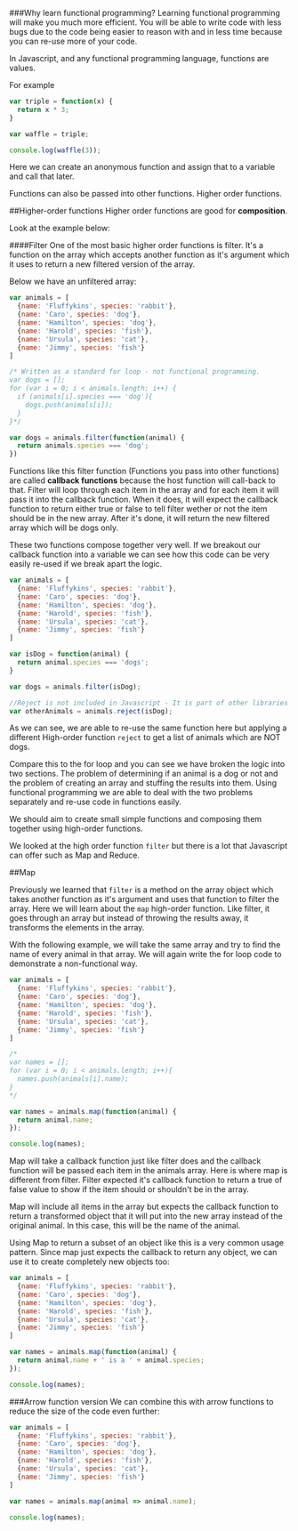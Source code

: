 ###Why learn functional programming?
Learning functional programming will make you much more efficient. You will be able to write code with less bugs due to the code being easier to reason with and in less time because you can re-use more of your code.

In Javascript, and any functional programming language, functions are values.

For example

```javascript {cmd="node"}
var triple = function(x) {
  return x * 3;
}

var waffle = triple;

console.log(waffle(3));
```

Here we can create an anonymous function and assign that to a variable and call that later.

Functions can also be passed into other functions. Higher order functions.

##Higher-order functions
Higher order functions are good for **composition**.

Look at the example below:

####Filter
One of the most basic higher order functions is filter. It's a function on the array which accepts another function as it's argument which it uses to return a new filtered version of the array.

Below we have an unfiltered array:

```javascript {cmd="node"}
var animals = [
  {name: 'Fluffykins', species: 'rabbit'},
  {name: 'Caro', species: 'dog'},
  {name: 'Hamilton', species: 'dog'},
  {name: 'Harold', species: 'fish'},
  {name: 'Ursula', species: 'cat'},
  {name: 'Jimmy', species: 'fish'}
]

/* Written as a standard for loop - not functional programming.
var dogs = [];
for (var i = 0; i < animals.length; i++) {
  if (animals[i].species === 'dog'){
    dogs.push(animals[i]);
  }
}*/

var dogs = animals.filter(function(animal) {
  return animals.species === 'dog';
})
```
Functions like this filter function (Functions you pass into other functions) are called **callback functions** because the host function will call-back to that. Filter will loop through each item in the array and for each item it will pass it into the callback function. When it does, it will expect the callback function to return either true or false to tell filter wether or not the item should be in the new array. After it's done, it will return the new filtered array which will be dogs only.

These two functions compose together very well. If we breakout our callback function into a variable we can see how this code can be very easily re-used if we break apart the logic.

```javascript {cmd="node"}
var animals = [
  {name: 'Fluffykins', species: 'rabbit'},
  {name: 'Caro', species: 'dog'},
  {name: 'Hamilton', species: 'dog'},
  {name: 'Harold', species: 'fish'},
  {name: 'Ursula', species: 'cat'},
  {name: 'Jimmy', species: 'fish'}
]

var isDog = function(animal) {
  return animal.species === 'dogs';
}

var dogs = animals.filter(isDog);

//Reject is not included in Javascript - It is part of other libraries such as underscore, lodash or mout.
var otherAnimals = animals.reject(isDog);
```

As we can see, we are able to re-use the same function here but applying a different High-order function `reject` to get a list of animals which are NOT dogs.

Compare this to the for loop and you can see we have broken the logic into two sections. The problem of determining if an animal is a dog or not and the problem of creating an array and stuffing the results into them. Using functional programming we are able to deal with the two problems separately and re-use code in functions easily.

We should aim to create small simple functions and composing them together using high-order functions.

We looked at the high order function `filter` but there is a lot that Javascript can offer such as Map and Reduce.

##Map

Previously we learned that `filter` is a method on the array object which takes another function as it's argument and uses that function to filter the array. Here we will learn about the `map` high-order function. Like filter, it goes through an array but instead of throwing the results away, it transforms the elements in the array.

With the following example, we will take the same array and try to find the name of every animal in that array. We will again write the for loop code to demonstrate a non-functional way.

```javascript {cmd="node"}
var animals = [
  {name: 'Fluffykins', species: 'rabbit'},
  {name: 'Caro', species: 'dog'},
  {name: 'Hamilton', species: 'dog'},
  {name: 'Harold', species: 'fish'},
  {name: 'Ursula', species: 'cat'},
  {name: 'Jimmy', species: 'fish'}
]

/*
var names = [];
for (var i = 0; i < animals.length; i++){
  names.push(animals[i].name);
}
*/

var names = animals.map(function(animal) {
  return animal.name;
});

console.log(names);
```
Map will take a callback function just like filter does and the callback function will be passed each item in the animals array. Here is where map is different from filter. Filter expected it's callback function to return a true of false value to show if the item should or shouldn't be in the array.

Map will include all items in the array but expects the callback function to return a transformed object that it will put into the new array instead of the original animal. In this case, this will be the name of the animal.

Using Map to return a subset of an object like this is a very common usage pattern. Since map just expects the callback to return any object, we can use it to create completely new objects too:

```javascript {cmd="node"}
var animals = [
  {name: 'Fluffykins', species: 'rabbit'},
  {name: 'Caro', species: 'dog'},
  {name: 'Hamilton', species: 'dog'},
  {name: 'Harold', species: 'fish'},
  {name: 'Ursula', species: 'cat'},
  {name: 'Jimmy', species: 'fish'}
]

var names = animals.map(function(animal) {
  return animal.name + ' is a ' + animal.species;
});

console.log(names);
```
###Arrow function version
We can combine this with arrow functions to reduce the size of the code even further:

```javascript {cmd="node"}
var animals = [
  {name: 'Fluffykins', species: 'rabbit'},
  {name: 'Caro', species: 'dog'},
  {name: 'Hamilton', species: 'dog'},
  {name: 'Harold', species: 'fish'},
  {name: 'Ursula', species: 'cat'},
  {name: 'Jimmy', species: 'fish'}
]

var names = animals.map(animal => animal.name);

console.log(names);
```
